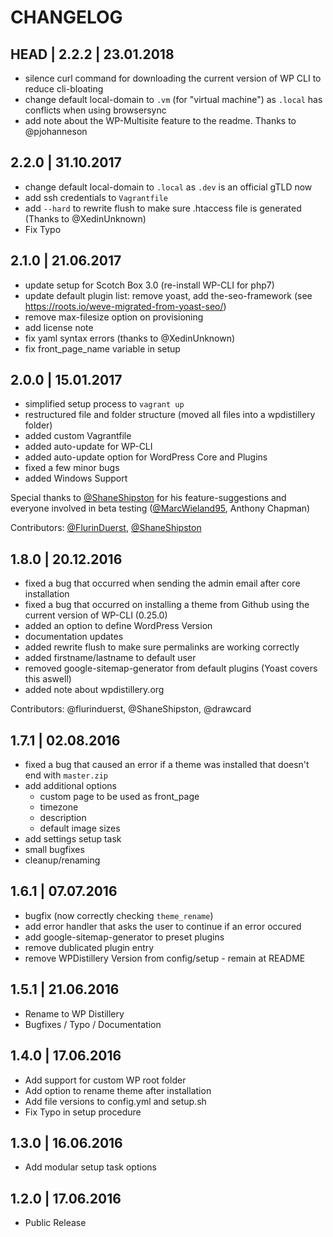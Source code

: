 
# CHANGELOG

## HEAD | 2.2.2 | 23.01.2018
* silence curl command for downloading the current version of WP CLI to reduce cli-bloating
* change default local-domain to `.vm` (for "virtual machine") as `.local` has conflicts when using browsersync
* add note about the WP-Multisite feature to the readme. Thanks to @pjohanneson

## 2.2.0 | 31.10.2017
* change default local-domain to `.local` as `.dev` is an official gTLD now
* add ssh credentials to `Vagrantfile`
* add `--hard` to rewrite flush to make sure .htaccess file is generated (Thanks to @XedinUnknown)
* Fix Typo

## 2.1.0 | 21.06.2017
* update setup for Scotch Box 3.0 (re-install WP-CLI for php7)
* update default plugin list: remove yoast, add the-seo-framework (see https://roots.io/weve-migrated-from-yoast-seo/)
* remove max-filesize option on provisioning
* add license note
* fix yaml syntax errors (thanks to @XedinUnknown)
* fix front_page_name variable in setup


## 2.0.0 | 15.01.2017
* simplified setup process to `vagrant up`
* restructured file and folder structure (moved all files into a wpdistillery folder)
* added custom Vagrantfile
* added auto-update for WP-CLI
* added auto-update option for WordPress Core and Plugins
* fixed a few minor bugs
* added Windows Support

Special thanks to [@ShaneShipston](https://github.com/ShaneShipston) for his feature-suggestions and everyone involved in beta testing ([@MarcWieland95](https://github.com/marcwieland95), Anthony Chapman)

Contributors: [@FlurinDuerst](https://github.com/flurinduerst), [@ShaneShipston](https://github.com/ShaneShipston)

## 1.8.0 | 20.12.2016
* fixed a bug that occurred when sending the admin email after core installation
* fixed a bug that occurred on installing a theme from Github using the current version of WP-CLI (0.25.0)
* added an option to define WordPress Version
* documentation updates
* added rewrite flush to make sure permalinks are working correctly
* added firstname/lastname to default user
* removed google-sitemap-generator from default plugins (Yoast covers this aswell)
* added note about wpdistillery.org

Contributors: @flurinduerst, @ShaneShipston, @drawcard

## 1.7.1 | 02.08.2016
* fixed a bug that caused an error if a theme was installed that doesn't end with `master.zip`
* add additional options
  * custom page to be used as front_page
  * timezone
  * description
  * default image sizes
* add settings setup task
* small bugfixes
* cleanup/renaming

## 1.6.1 | 07.07.2016
* bugfix (now correctly checking `theme_rename`)
* add error handler that asks the user to continue if an error occured
* add google-sitemap-generator to preset plugins
* remove dublicated plugin entry
* remove WPDistillery Version from config/setup - remain at README

## 1.5.1 | 21.06.2016
* Rename to WP Distillery
* Bugfixes / Typo / Documentation

## 1.4.0 | 17.06.2016
* Add support for custom WP root folder
* Add option to rename theme after installation
* Add file versions to config.yml and setup.sh
* Fix Typo in setup procedure


## 1.3.0 | 16.06.2016
* Add modular setup task options

## 1.2.0 | 17.06.2016
* Public Release
